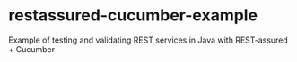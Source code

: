 # restassured-cucumber-example
Example of testing and validating REST services in Java with REST-assured + Cucumber
